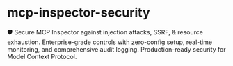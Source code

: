 # mcp-inspector-security
🛡️ Secure MCP Inspector against injection attacks, SSRF, &amp; resource exhaustion. Enterprise-grade controls with zero-config setup, real-time monitoring, and comprehensive audit logging. Production-ready security for Model Context Protocol.
